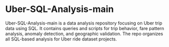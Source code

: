 # Uber-SQL-Analysis-main
Uber-SQL-Analysis-main is a data analysis repository focusing on Uber trip data using SQL. It contains queries and scripts for trip behavior, fare pattern analysis, anomaly detection, and geographic validation. The repo organizes all SQL-based analysis for Uber ride dataset projects.

